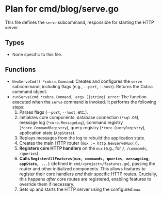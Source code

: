 # Plan for cmd/blog/serve.go

This file defines the `serve` subcommand, responsible for starting the HTTP server.

## Types

- None specific to this file.

## Functions

- `NewServeCmd() *cobra.Command`: Creates and configures the `serve` subcommand, including flags (e.g., `--port`, `--host`). Returns the Cobra command object.
- `runServe(cmd *cobra.Command, args []string) error`: The function executed when the `serve` command is invoked. It performs the following steps:
    1. Parses flags (`--port`, `--host`, etc.).
    2. Initializes core components: database connection (`*sql.DB`), message log (`*core.MessageLog`), command registry (`*core.CommandRegistry`), query registry (`*core.QueryRegistry`), application state (`AppState`).
    3. Replays messages from the log to rebuild the application state.
    4. Creates the main HTTP router (`mux := http.NewServeMux()`).
    5. **Registers core HTTP handlers** on the `mux` (e.g., for `/`, `/commands`, `/queries`).
    6. **Calls `RegisterAllFeatures(mux, commands, queries, messageLog, appState, ...)`** (defined in `cmd/<project>/features.go`), passing the router and other initialized components. This allows features to register their core handlers *and* their specific HTTP routes. Crucially, this happens *after* core routes are registered, enabling features to override them if necessary.
    7. Sets up and starts the HTTP server using the configured `mux`.
